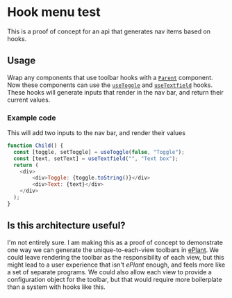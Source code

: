 # Hook menu test
This is a proof of concept for an api that generates nav items based on hooks.

## Usage
Wrap any components that use toolbar hooks with a [`Parent`](https://github.com/alexwaeseperlman/hook-menu/blob/5449bf9b16e614920cc14aa9c85e85caa3aac40f/src/Parent.tsx#L96) component. Now these components can use the [`useToggle`](https://github.com/alexwaeseperlman/hook-menu/blob/5449bf9b16e614920cc14aa9c85e85caa3aac40f/src/Parent.tsx#L40) and [`useTextfield`](https://github.com/alexwaeseperlman/hook-menu/blob/5449bf9b16e614920cc14aa9c85e85caa3aac40f/src/Parent.tsx#L57) hooks. These hooks will generate inputs that render in the nav bar, and return their current values.

### Example code
This will add two inputs to the nav bar, and render their values
```javascript
function Child() {
  const [toggle, setToggle] = useToggle(false, "Toggle");
  const [text, setText] = useTextfield("", "Text box");
  return (
    <div>
        <div>Toggle: {toggle.toString()}</div>
        <div>Text: {text}</div>
    </div>
  );
}
```


## Is this architecture useful?
I'm not entirely sure. I am making this as a proof of concept to demonstrate one way we can generate the unique-to-each-view toolbars in [ePlant](https://bar.utoronto.ca/eplant/). We could leave rendering the toolbar as the responsibility of each view, but this might lead to a user experience that isn't *ePlant* enough, and feels more like a set of separate programs. We could also allow each view to provide a configuration object for the toolbar, but that would require more boilerplate than a system with hooks like this.